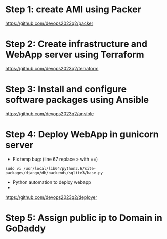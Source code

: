 # Step 1: create AMI using Packer
https://github.com/devops2023q2/packer

# Step 2: Create infrastructure and WebApp server using Terraform
https://github.com/devops2023q2/terraform

# Step 3: Install and configure software packages using Ansible
https://github.com/devops2023q2/ansible

# Step 4: Deploy WebApp in gunicorn server
* Fix temp bug: (line 67 replace > with ==)
```
sudo vi /usr/local/lib64/python3.6/site-packages/django/db/backends/sqlite3/base.py 
```
* Python automation to deploy webapp
* 
https://github.com/devops2023q2/deployer

# Step 5: Assign public ip to Domain in GoDaddy
